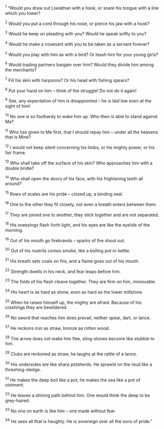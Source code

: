 <sup>1</sup> “Would you draw out Liwiathan with a hook, or snare his tongue with a line which you lower?

<sup>2</sup> Would you put a cord through his nose, or pierce his jaw with a hook?

<sup>3</sup> Would he keep on pleading with you? Would he speak softly to you?

<sup>4</sup> Would he make a covenant with you to be taken as a servant forever?

<sup>5</sup> Would you play with him as with a bird? Or leash him for your young girls?

<sup>6</sup> Would trading partners bargain over him? Would they divide him among the merchants?

<sup>7</sup> Fill his skin with harpoons? Or his head with fishing spears?

<sup>8</sup> Put your hand on him – think of the struggle! Do not do it again!

<sup>9</sup> See, any expectation of him is disappointed – he is laid low even at the sight of him!

<sup>10</sup> No one is so foolhardy to wake him up. Who then is able to stand against Me?

<sup>11</sup> Who has given to Me first, that I should repay him – under all the heavens that is Mine?

<sup>12</sup> I would not keep silent concerning his limbs, or his mighty power, or his fair frame.

<sup>13</sup> Who shall take off the surface of his skin? Who approaches him with a double bridle?

<sup>14</sup> Who shall open the doors of his face, with his frightening teeth all around?

<sup>15</sup> Rows of scales are his pride – closed up, a binding seal.

<sup>16</sup> One to the other they fit closely, not even a breath enters between them.

<sup>17</sup> They are joined one to another, they stick together and are not separated.

<sup>18</sup> His sneezings flash forth light, and his eyes are like the eyelids of the morning.

<sup>19</sup> Out of his mouth go firebrands – sparks of fire shoot out.

<sup>20</sup> Out of his nostrils comes smoke, like a boiling pot or kettle.

<sup>21</sup> His breath sets coals on fire, and a flame goes out of his mouth.

<sup>22</sup> Strength dwells in his neck, and fear leaps before him.

<sup>23</sup> The folds of his flesh cleave together. They are firm on him, immovable.

<sup>24</sup> His heart is as hard as stone, even as hard as the lower millstone.

<sup>25</sup> When he raises himself up, the mighty are afraid. Because of his crashings they are bewildered.

<sup>26</sup> No sword that reaches him does prevail, neither spear, dart, or lance.

<sup>27</sup> He reckons iron as straw, bronze as rotten wood.

<sup>28</sup> The arrow does not make him flee, sling-stones become like stubble to him.

<sup>29</sup> Clubs are reckoned as straw, he laughs at the rattle of a lance.

<sup>30</sup> His undersides are like sharp potsherds. He sprawls on the mud like a threshing-sledge.

<sup>31</sup> He makes the deep boil like a pot, he makes the sea like a pot of ointment.

<sup>32</sup> He leaves a shining path behind him. One would think the deep to be grey-haired.

<sup>33</sup> No one on earth is like him – one made without fear.

<sup>34</sup> He sees all that is haughty. He is sovereign over all the sons of pride.”

